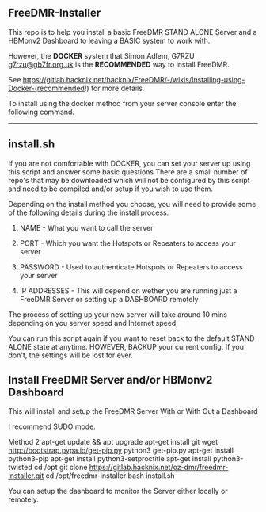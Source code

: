 FreeDMR-Installer
 -----------------

 This repo is to help you install a basic FreeDMR STAND ALONE Server and a HBMonv2 Dashboard to leaving a BASIC system to work with. 

 However, the **DOCKER** system that Simon Adlem, G7RZU <g7rzu@gb7fr.org.uk> is the **RECOMMENDED** way to install FreeDMR.
 
 See https://gitlab.hacknix.net/hacknix/FreeDMR/-/wikis/Installing-using-Docker-(recommended!) for more details.

 To install using the docker method from your server console enter the following command.


	

 


 <hr>
 
install.sh
----------

If you are not comfortable with DOCKER, you can set your server up using this script and answer some basic questions
There are a small number of repo's that may be downloaded which will not be configured by this script and need to be
compiled and/or setup if you wish to use them.

Depending on the install method you choose, you will need to provide some of the following details during the install
process.
 
1. NAME         - What you want to call the server
	
2. PORT         - Which you want the Hotspots or Repeaters to access your server
	
3. PASSWORD     - Used to authenticate Hotspots or Repeaters to access your server

4. IP ADDRESSES - This will depend on wether you are running just a FreeDMR Server or setting up a DASHBOARD remotely

The process of setting up your new server will take around 10 mins depending on you server speed and Internet speed.

You can run this script again if you want to reset back to the default STAND ALONE state at anytime. HOWEVER, BACKUP
your current config. If you don't, the settings will be lost for ever.

Install FreeDMR Server and/or HBMonv2 Dashboard
-----------------------------------------------

This will install and setup the FreeDMR Server With or With Out a Dashboard



I recommend SUDO mode.

Method 2
        apt-get update && apt upgrade 
        apt-get install git 
        wget http://bootstrap.pypa.io/get-pip.py 
        python3 get-pip.py 
        apt-get install python3-pip 
        apt-get install python3-setproctitle 
        apt-get install python3-twisted 
	cd /opt
	git clone https://gitlab.hacknix.net/oz-dmr/freedmr-installer.git
	cd /opt/freedmr-installer
	bash install.sh
	

You can setup the dashboard to monitor the Server either locally or remotely.